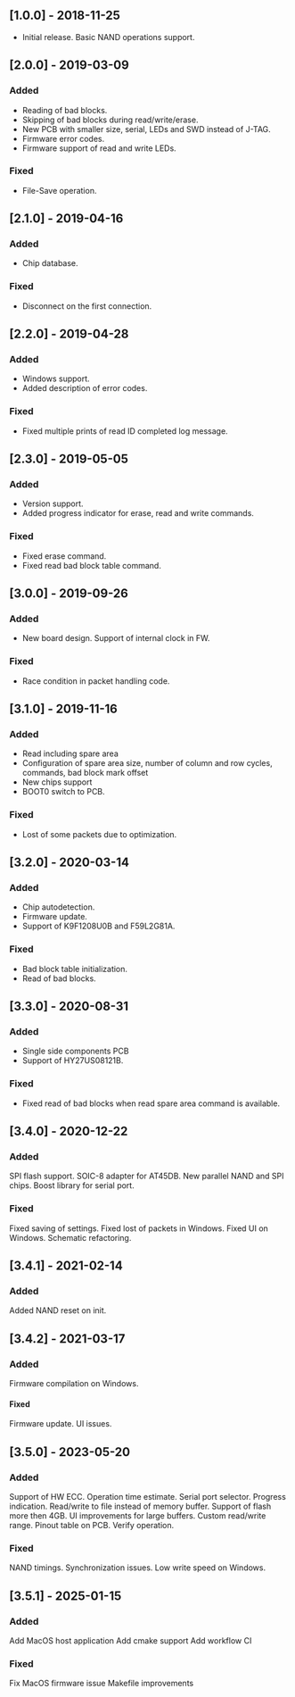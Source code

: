 ## [1.0.0] - 2018-11-25
- Initial release. Basic NAND operations support.
## [2.0.0] - 2019-03-09
### Added
- Reading of bad blocks.
- Skipping of bad blocks during read/write/erase.
- New PCB with smaller size, serial, LEDs and SWD instead of J-TAG.
- Firmware error codes.
- Firmware support of read and write LEDs.
### Fixed
- File-Save operation.
## [2.1.0] - 2019-04-16
### Added
- Chip database.
### Fixed
- Disconnect on the first connection.
## [2.2.0] - 2019-04-28
### Added
- Windows support.
- Added description of error codes.
### Fixed
- Fixed multiple prints of read ID completed log message.
## [2.3.0] - 2019-05-05
### Added
- Version support.
- Added progress indicator for erase, read and write commands.
### Fixed
- Fixed erase command.
- Fixed read bad block table command.
## [3.0.0] - 2019-09-26
### Added
- New board design. Support of internal clock in FW.
### Fixed
- Race condition in packet handling code.
## [3.1.0] - 2019-11-16
### Added
- Read including spare area
- Configuration of spare area size, number of column and row cycles, commands, bad block mark offset
- New chips support
- BOOT0 switch to PCB.
### Fixed
- Lost of some packets due to optimization.
## [3.2.0] - 2020-03-14
### Added
- Chip autodetection.
- Firmware update.
- Support of K9F1208U0B and F59L2G81A.
### Fixed
- Bad block table initialization.
- Read of bad blocks.
## [3.3.0] - 2020-08-31
### Added
- Single side components PCB 
- Support of HY27US08121B.
### Fixed
- Fixed read of bad blocks when read spare area command is available.
## [3.4.0] - 2020-12-22
### Added
SPI flash support.
SOIC-8 adapter for AT45DB.
New parallel NAND and SPI chips.
Boost library for serial port.
### Fixed
Fixed saving of settings.
Fixed lost of packets in Windows.
Fixed UI on Windows.
Schematic refactoring.
## [3.4.1] - 2021-02-14
### Added
Added NAND reset on init.
## [3.4.2] - 2021-03-17
### Added
Firmware compilation on Windows.
#### Fixed
Firmware update.
UI issues.
## [3.5.0] - 2023-05-20
### Added
Support of HW ECC.
Operation time estimate.
Serial port selector.
Progress indication.
Read/write to file instead of memory buffer.
Support of flash more then 4GB.
UI improvements for large buffers.
Custom read/write range.
Pinout table on PCB.
Verify operation.
### Fixed
NAND timings.
Synchronization issues.
Low write speed on Windows.

## [3.5.1] - 2025-01-15
### Added
Add MacOS host application
Add cmake support
Add workflow CI

### Fixed
Fix MacOS firmware issue
Makefile improvements